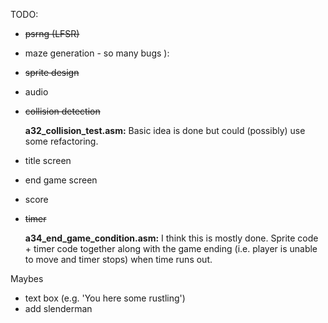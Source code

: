 TODO:
- ~~psrng (LFSR)~~
- maze generation - so many bugs ):
- ~~sprite design~~
- audio
- ~~collision detection~~

  **a32_collision_test.asm:** Basic idea is done but could (possibly) use some refactoring.
  
- title screen
- end game screen
- score
- ~~timer~~

  **a34_end_game_condition.asm:** I think this is mostly done. Sprite code + timer code together along with the game ending (i.e. player is unable to move and timer stops) when time runs out. 


Maybes
- text box (e.g. 'You here some rustling')
- add slenderman
